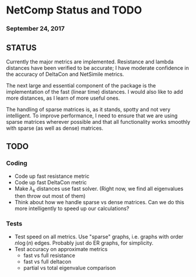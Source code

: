 # NetComp Status and TODO

### September 24, 2017

## STATUS

Currently the major metrics are implemented. Resistance and lambda distances have been verified to be accurate; I have moderate confidence in the accuracy of DeltaCon and NetSimile metrics.

The next large and essential component of the package is the implementation of the fast (linear time) distances. I would also like to add more distances, as I learn of more useful ones.

The handling of sparse matrices is, as it stands, spotty and not very intelligent. To improve performance, I need to ensure that we are using sparse matrices wherever possible and that all functionality works smoothly with sparse (as well as dense) matrices.

## TODO

### Coding

- Code up fast resistance metric
- Code up fast DeltaCon metric
- Make $\lambda_k$ distances use fast solver. (Right now, we find all eigenvalues then throw out most of them)
- Think about how we handle sparse vs dense matrices. Can we do this more intelligently to speed up our calculations? 


### Tests

- Test speed on all metrics. Use "sparse" graphs, i.e. graphs with order $n \log(n)$ edges. Probably just do ER graphs, for simplicity.
- Test accuracy on approximate metrics
    - fast vs full resistance
    - fast vs full deltacon
    - partial vs total eigenvalue comparison